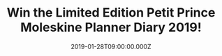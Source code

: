 ---
campaign-uuid: "c-56ad62d1-4187-4e25-8fd7-59b9b1918bba"
type: "Competition"
category: "Gifts"
date: "2019-01-28T09:00:00.000Z"
end-date: "2019-02-28T23:59:00.000Z"
disable-form: false
is_promoted: false
has_entry_page: true
title: "Win the Limited Edition Petit Prince Moleskine Planner Diary 2019!"
competition-description: "<p>Be practical in your planning, but never lose sight of\
  \ the fantastical power of childhood imagination – as celebrated in Antoine de Saint-Exupé\
  ry’s Le Petit Prince. We are giving away an amazing Limited Edition Petit Prince\
  \ Moleskine Planner Diary to you.</p>\n<p>Want to have this beautiful special edition\
  \ in your hands? Click below for a chance to win.</p>\n"
hero-header: "Win the Limited Edition Petit Prince Moleskine Planner Diary 2019!"
terms-confirmation: "N/A"
banner-img: "https://assets.expresslyapp.com/asset-e8f02ae5-b265-4b90-a3cd-187a22ea806d.jpg"
logo-left-href: "http://club.expressly.io"
logo-left-image: "https://assets.expresslyapp.com/asset-93bf5808-5735-4819-82d3-a1e4f3e71d64.jpg"
logo-left-title: "Expressly Club"
bg-image-hero: "https://assets.expresslyapp.com/asset-bfcbb08a-16ab-467f-8951-50d00e584373.jpg"
bg-image-first: "https://assets.expresslyapp.com/asset-c1e46443-3298-4d83-85c8-7a746f61419f.jpg"
section1-content: "<p>A variety of page layouts just waiting to be filled with your\
  \ ideas and this time with a beautiful special & limited edition of the Petit Prince.\
  \ Designed to become a gateway to your own ordinary and extraordinary adventures,\
  \ this notebook invites you to record all the wonderful places your feet and your\
  \ imagination take you.</p>\n<p>Enter the form below for a chance to win and let’\
  s discover how far you can go!</p>\n"
entry-title: "Win the Limited Edition Petit Prince Moleskine Planner Diary 2019!"
entry-content: "<p>Enter the draw to win the Limited Edition Petit Prince Moleskine\
  \ Planner Diary 2019\nby completing the form below before 23:59 on 28th of February\
  \ 2019.</p>\n"
has-winner: false
prize-description: "The Limited Edition Petit Prince Moleskine Planner Diary 2019."
special-conditions: "Multiple entries are allowed up to one every day."
country-restrictions:
- "GB"
---